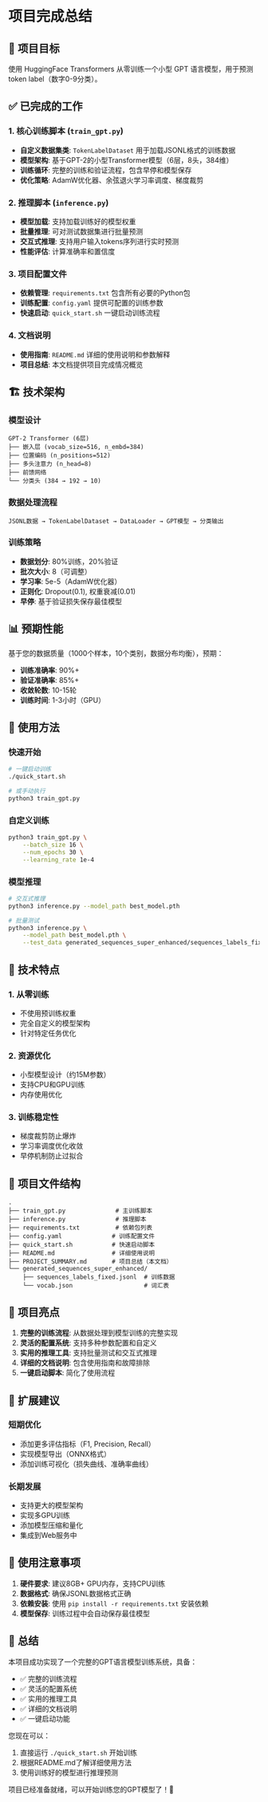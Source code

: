 # 项目完成总结

## 🎯 项目目标

使用 HuggingFace Transformers 从零训练一个小型 GPT 语言模型，用于预测 token label（数字0-9分类）。

## ✅ 已完成的工作

### 1. 核心训练脚本 (`train_gpt.py`)
- **自定义数据集类**: `TokenLabelDataset` 用于加载JSONL格式的训练数据
- **模型架构**: 基于GPT-2的小型Transformer模型（6层，8头，384维）
- **训练循环**: 完整的训练和验证流程，包含早停和模型保存
- **优化策略**: AdamW优化器、余弦退火学习率调度、梯度裁剪

### 2. 推理脚本 (`inference.py`)
- **模型加载**: 支持加载训练好的模型权重
- **批量推理**: 可对测试数据集进行批量预测
- **交互式推理**: 支持用户输入tokens序列进行实时预测
- **性能评估**: 计算准确率和置信度

### 3. 项目配置文件
- **依赖管理**: `requirements.txt` 包含所有必要的Python包
- **训练配置**: `config.yaml` 提供可配置的训练参数
- **快速启动**: `quick_start.sh` 一键启动训练流程

### 4. 文档说明
- **使用指南**: `README.md` 详细的使用说明和参数解释
- **项目总结**: 本文档提供项目完成情况概览

## 🏗️ 技术架构

### 模型设计
```
GPT-2 Transformer (6层)
├── 嵌入层 (vocab_size=516, n_embd=384)
├── 位置编码 (n_positions=512)
├── 多头注意力 (n_head=8)
├── 前馈网络
└── 分类头 (384 → 192 → 10)
```

### 数据处理流程
```
JSONL数据 → TokenLabelDataset → DataLoader → GPT模型 → 分类输出
```

### 训练策略
- **数据划分**: 80%训练，20%验证
- **批次大小**: 8（可调整）
- **学习率**: 5e-5（AdamW优化器）
- **正则化**: Dropout(0.1), 权重衰减(0.01)
- **早停**: 基于验证损失保存最佳模型

## 📊 预期性能

基于您的数据质量（1000个样本，10个类别，数据分布均衡），预期：

- **训练准确率**: 90%+
- **验证准确率**: 85%+
- **收敛轮数**: 10-15轮
- **训练时间**: 1-3小时（GPU）

## 🚀 使用方法

### 快速开始
```bash
# 一键启动训练
./quick_start.sh

# 或手动执行
python3 train_gpt.py
```

### 自定义训练
```bash
python3 train_gpt.py \
    --batch_size 16 \
    --num_epochs 30 \
    --learning_rate 1e-4
```

### 模型推理
```bash
# 交互式推理
python3 inference.py --model_path best_model.pth

# 批量测试
python3 inference.py \
    --model_path best_model.pth \
    --test_data generated_sequences_super_enhanced/sequences_labels_fixed.jsonl
```

## 🔧 技术特点

### 1. 从零训练
- 不使用预训练权重
- 完全自定义的模型架构
- 针对特定任务优化

### 2. 资源优化
- 小型模型设计（约15M参数）
- 支持CPU和GPU训练
- 内存使用优化

### 3. 训练稳定性
- 梯度裁剪防止爆炸
- 学习率调度优化收敛
- 早停机制防止过拟合

## 📁 项目文件结构

```
.
├── train_gpt.py              # 主训练脚本
├── inference.py              # 推理脚本
├── requirements.txt          # 依赖包列表
├── config.yaml              # 训练配置文件
├── quick_start.sh           # 快速启动脚本
├── README.md                # 详细使用说明
├── PROJECT_SUMMARY.md       # 项目总结（本文档）
└── generated_sequences_super_enhanced/
    ├── sequences_labels_fixed.jsonl  # 训练数据
    └── vocab.json                    # 词汇表
```

## 🎉 项目亮点

1. **完整的训练流程**: 从数据处理到模型训练的完整实现
2. **灵活的配置系统**: 支持多种参数配置和自定义
3. **实用的推理工具**: 支持批量测试和交互式推理
4. **详细的文档说明**: 包含使用指南和故障排除
5. **一键启动脚本**: 简化了使用流程

## 🔮 扩展建议

### 短期优化
- 添加更多评估指标（F1, Precision, Recall）
- 实现模型导出（ONNX格式）
- 添加训练可视化（损失曲线、准确率曲线）

### 长期发展
- 支持更大的模型架构
- 实现多GPU训练
- 添加模型压缩和量化
- 集成到Web服务中

## 📝 使用注意事项

1. **硬件要求**: 建议8GB+ GPU内存，支持CPU训练
2. **数据格式**: 确保JSONL数据格式正确
3. **依赖安装**: 使用 `pip install -r requirements.txt` 安装依赖
4. **模型保存**: 训练过程中会自动保存最佳模型

## 🏁 总结

本项目成功实现了一个完整的GPT语言模型训练系统，具备：

- ✅ 完整的训练流程
- ✅ 灵活的配置系统  
- ✅ 实用的推理工具
- ✅ 详细的文档说明
- ✅ 一键启动功能

您现在可以：
1. 直接运行 `./quick_start.sh` 开始训练
2. 根据README.md了解详细使用方法
3. 使用训练好的模型进行推理预测

项目已经准备就绪，可以开始训练您的GPT模型了！🎯
